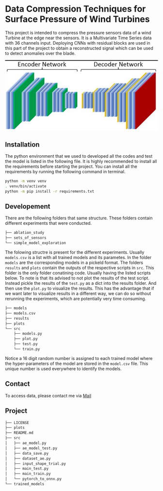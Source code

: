 # Data Compression Techniques for Surface Pressure of Wind Turbines

This project is intended to compress the pressure sensors data of a wind Turbine at the edge near the sensors. It is a Multivariate Time Series data with 36 channels input. Deploying CNNs with residual blocks are used in this part of the project to obtain a reconstructed signal which can be used to detect anomalies over the blade.  

![Logo](general_plots/encoder_decoder.png)


## Installation

The python environment that we used to developed all the codes and test the model is listed in the following file. It is highly recommended to install all the requirements before starting the project. 
You can install all the requirements by running the following command in terminal. 
```bash
python -m venv venv
. venv/bin/activate
python -m pip install -r requirements.txt
```

## Developement

There are the following folders that same structure. These folders contain different experiments that were conducted.

```bash
├── ablation_study
├── sets_of_sensors
└── simple_model_exploration
```

The folowing structre is present for the different experiments. Usually ```models.csv``` is a list with all trained models and its parametes. In the folder ```models``` are the corresponding models in a pickeld format. The folders ```results``` and ```plots``` contain the outputs of the respective scripts in ```src```. This folder is the only folder conatining code. Usually having the listed scripts below. To note is that its advised to not plot the results of the test script. Instead pickle the results of the ```test.py``` as a dict into the results folder. And then use the ```plot.py``` to visualize the results. This has the advantage that if we want later to visualize results in a different way, we can do so without rerunning the experiments, which are potentially very time consuming. 

```bash
├── models
├── models.csv
├── results
├── plots
└── src
    ├── models.py
    ├── plot.py
    ├── test.py
    └── train.py
```

Notice a 16 digit random number is assigned to each trained model where the hyper-parameters of the model are stored in the ```model.csv``` file. This unique number is used everywhere to identify the models.

## Contact 

To access data, please contact me via [Mail](amirhossein.moallem2@unibo.it)


## Project
```bash
├── LICENSE
├── plots
├── README.md
├── src
│   ├── ae_model.py
│   ├── ae_model_test.py
│   ├── data_save.py
│   ├── dataset_ae.py
│   ├── input_shape_trial.py
│   ├── main_test.py
│   ├── main_train.py
│   └── pytorch_to_onnx.py
└── trained_models
```
